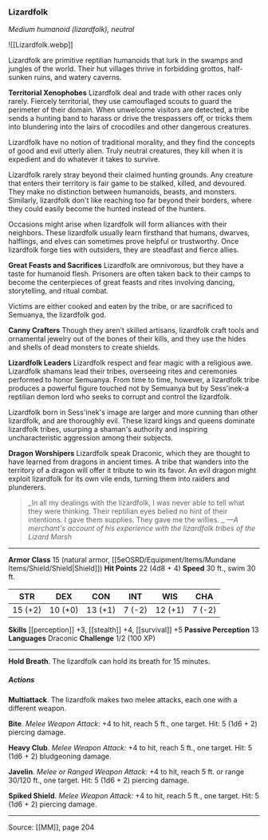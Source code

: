 ### Lizardfolk
_Medium humanoid (lizardfolk), neutral_

![[Lizardfolk.webp]]

Lizardfolk are primitive reptilian humanoids that lurk in the swamps and jungles of the world. Their hut villages thrive in forbidding grottos, half-sunken ruins, and watery caverns.

**Territorial Xenophobes** Lizardfolk deal and trade with other races only rarely. Fiercely territorial, they use camouflaged scouts to guard the perimeter of their domain. When unwelcome visitors are detected, a tribe sends a hunting band to harass or drive the trespassers off, or tricks them into blundering into the lairs of crocodiles and other dangerous creatures.

Lizardfolk have no notion of traditional morality, and they find the concepts of good and evil utterly alien. Truly neutral creatures, they kill when it is expedient and do whatever it takes to survive.

Lizardfolk rarely stray beyond their claimed hunting grounds. Any creature that enters their territory is fair game to be stalked, killed, and devoured. They make no distinction between humanoids, beasts, and monsters. Similarly, lizardfolk don't like reaching too far beyond their borders, where they could easily become the hunted instead of the hunters.

Occasions might arise when lizardfolk will form alliances with their neighbors. These lizardfolk usually learn firsthand that humans, dwarves, halflings, and elves can sometimes prove helpful or trustworthy. Once lizardfolk forge ties with outsiders, they are steadfast and fierce allies.


**Great Feasts and Sacrifices** Lizardfolk are omnivorous, but they have a taste for humanoid flesh. Prisoners are often taken back to their camps to become the centerpieces of great feasts and rites involving dancing, storytelling, and ritual combat.

Victims are either cooked and eaten by the tribe, or are sacrificed to Semuanya, the lizardfolk god.


**Canny Crafters** Though they aren't skilled artisans, lizardfolk craft tools and ornamental jewelry out of the bones of their kills, and they use the hides and shells of dead monsters to create shields.


**Lizardfolk Leaders** Lizardfolk respect and fear magic with a religious awe. Lizardfolk shamans lead their tribes, overseeing rites and ceremonies performed to honor Semuanya. From time to time, however, a lizardfolk tribe produces a powerful figure touched not by Semuanya but by Sess'inek-a reptilian demon lord who seeks to corrupt and control the lizardfolk.

Lizardfolk born in Sess'inek's image are larger and more cunning than other lizardfolk, and are thoroughly evil. These lizard kings and queens dominate lizardfolk tribes, usurping a shaman's authority and inspiring uncharacteristic aggression among their subjects.


**Dragon Worshipers** Lizardfolk speak Draconic, which they are thought to have learned from dragons in ancient times. A tribe that wanders into the territory of a dragon will offer it tribute to win its favor. An evil dragon might exploit lizardfolk for its own vile ends, turning them into raiders and plunderers.



> _In all my dealings with the lizardfolk, I was never able to tell what they were thinking. Their reptilian eyes belied no hint of their intentions. I gave them supplies. They gave me the willies.
_
> _—A merchant's account of his experience with the lizardfolk tribes of the Lizard Marsh_





---

**Armor Class** 15 (natural armor, [[5eOSRD/Equipment/Items/Mundane Items/Shield/Shield|Shield]])
**Hit Points** 22 (4d8 + 4)
**Speed** 30 ft., swim 30 ft.

| STR     | DEX     | CON     | INT     | WIS     | CHA     |
|---------|---------|---------|---------|---------|---------|
| 15 (+2) | 10 (+0) | 13 (+1) | 7 (-2) | 12 (+1) | 7 (-2) |

**Skills** [[perception]] +3, [[stealth]] +4, [[survival]] +5
**Passive Perception** 13
**Languages** Draconic
**Challenge** 1/2 (100 XP)

---

**Hold Breath**. The lizardfolk can hold its breath for 15 minutes.

##### Actions
**Multiattack**. The lizardfolk makes two melee attacks, each one with a different weapon.

**Bite**. _Melee Weapon Attack:_ +4 to hit, reach 5 ft., one target. Hit: 5 (1d6 + 2) piercing damage.

**Heavy Club**. _Melee Weapon Attack:_ +4 to hit, reach 5 ft., one target. Hit: 5 (1d6 + 2) bludgeoning damage.

**Javelin**. _Melee or Ranged Weapon Attack:_ +4 to hit, reach 5 ft. or range 30/120 ft., one target. Hit: 5 (1d6 + 2) piercing damage.

**Spiked Shield**. _Melee Weapon Attack:_ +4 to hit, reach 5 ft., one target. Hit: 5 (1d6 + 2) piercing damage.


---

Source: [[MM]], page 204
